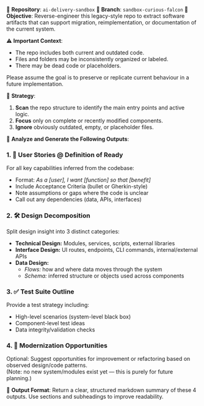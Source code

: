 📁 **Repository**: `ai-delivery-sandbox`
🌿 **Branch**: `sandbox-curious-falcon`
🎯 **Objective**: Reverse-engineer this legacy-style repo to extract software artifacts that can support migration, reimplementation, or documentation of the current system.

⚠️ **Important Context**:
- The repo includes both current and outdated code.
- Files and folders may be inconsistently organized or labeled.
- There may be dead code or placeholders.

Please assume the goal is to preserve or replicate current behaviour in a future implementation.

📌 **Strategy**:
1. **Scan** the repo structure to identify the main entry points and active logic.
2. **Focus** only on complete or recently modified components.
3. **Ignore** obviously outdated, empty, or placeholder files.

🧠 **Analyze and Generate the Following Outputs**:

### 1. 🧾 User Stories @ Definition of Ready
For all key capabilities inferred from the codebase:
- Format: *As a [user], I want [function] so that [benefit]*
- Include Acceptance Criteria (bullet or Gherkin-style)
- Note assumptions or gaps where the code is unclear
- Call out any dependencies (data, APIs, interfaces)

### 2. 🛠️ Design Decomposition
Split design insight into 3 distinct categories:
- **Technical Design:** Modules, services, scripts, external libraries
- **Interface Design:** UI routes, endpoints, CLI commands, internal/external APIs
- **Data Design:**
  - *Flows:* how and where data moves through the system
  - *Schema:* inferred structure or objects used across components

### 3. ✅ Test Suite Outline
Provide a test strategy including:
- High-level scenarios (system-level black box)
- Component-level test ideas
- Data integrity/validation checks

### 4. 🧭 Modernization Opportunities
Optional: Suggest opportunities for improvement or refactoring based on observed design/code patterns.  
(Note: no new system/modules exist yet — this is purely for future planning.)

📝 **Output Format**:
Return a clear, structured markdown summary of these 4 outputs. Use sections and subheadings to improve readability.